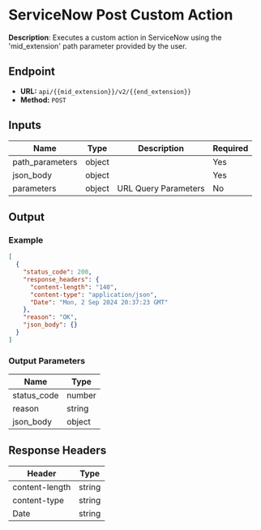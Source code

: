# ServiceNow Post Custom Action

**Description**: Executes a custom action in ServiceNow using the 'mid_extension' path parameter provided by the user.

## Endpoint

- **URL:** `api/{{mid_extension}}/v2/{{end_extension}}`
- **Method:** `POST`
## Inputs

| Name | Type | Description | Required |
|------|------|-------------|----------|
| path_parameters | object |  | Yes |
| json_body | object |  | Yes |
| parameters | object | URL Query Parameters | No |
## Output

### Example

```json
[
  {
    "status_code": 200,
    "response_headers": {
      "content-length": "140",
      "content-type": "application/json",
      "Date": "Mon, 2 Sep 2024 20:37:23 GMT"
    },
    "reason": "OK",
    "json_body": {}
  }
]
```
### Output Parameters

| Name | Type |
|------|------|
| status_code | number |
| reason | string |
| json_body | object |
## Response Headers

| Header | Type |
|--------|------|
| content-length | string |
| content-type | string |
| Date | string |